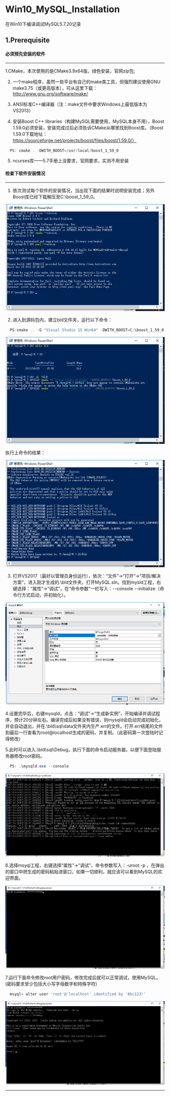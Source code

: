 # Win10_MySQL_Installation

在Win10下编译调试MySQL5.7.20记录

## 1.Prerequisite

#### 必须预先安装的软件

***

1.CMake，本次使用的是CMake3.9x64版，绿色安装，官网zip包;

2. 一个make程序，虽然一些平台有自己的make类工具，但强烈建议使用GNU make3.75（或更高版本），可从这里下载：http://www.gnu.org/software/make/

3. ANSI标准C++编译器（注：make文件中要求Windows上最低版本为VS2013）

4. 安装Boost C++ libraries（构建MySQL需要使用，MySQL本身不用），Boost 1.59.0必须安装，安装完成过后必须告诉CMake从哪里找到Boost库。（Boost 1.59.0下载地址：https://sourceforge.net/projects/boost/files/boost/1.59.0/）
```PowerShell
  PS: cmake . -DWITH_BOOST=/usr/local/boost_1_59_0
```
5. ncurses库——5.7手册上没要求，官网要求，实测不用安装

#### 检查下软件安装情况

***

1. 依次测试每个软件的安装情况，当出现下面的结果时说明安装完成；另外Boost库已经下载解压至C:\boost_1_59_0。

![安装图片](https://github.com/inCeit/Win10_MySQL_Installation/blob/master/pictures/%E5%BE%AE%E4%BF%A1%E6%88%AA%E5%9B%BE_20171020150907.png)

2. 进入到源码包内，建立bld文件夹，运行以下命令：
```PowerShell
  PS:cmake .. -G "Visual Studio 15 Win64" -DWITH_BOOST=C:\boost_1_59_0
```
![安装图片](https://github.com/inCeit/Win10_MySQL_Installation/blob/master/pictures/%E5%BE%AE%E4%BF%A1%E6%88%AA%E5%9B%BE_20171020151049.png)

执行上命令的结果：

![安装图片](https://github.com/inCeit/Win10_MySQL_Installation/blob/master/pictures/%E5%BE%AE%E4%BF%A1%E6%88%AA%E5%9B%BE_20171020151348.png)

3. 打开VS2017（最好以管理员身份运行），依次：“文件”->“打开”->“项目/解决方案”，进入刚才生成的.\bld文件夹，打开MySQL.sln。找到mysld工程，右键选择：“属性”->“调试”，在“命令参数”一栏写入：--console --initialize（命令行方式启动，并初始化）。

![安装图片](https://github.com/inCeit/Win10_MySQL_Installation/blob/master/pictures/%E5%BE%AE%E4%BF%A1%E6%88%AA%E5%9B%BE_20171020151724.png)

4.设置完毕后，右键mysqld，点击：“调试”->“生成新实例”，开始编译并调试程序，预计20分钟左右。编译完成后如果没有错误，则mysqld会启动完成初始化，并会自动退出，并在.\bld\sql\data文件夹内生产.err的文件。打开.err结尾的文件到最后一行查看为root@localhost生成的密码，并复制。（此密码第一次登陆时记得修改）

5.此时可以进入.\bld\sql\Debug，执行下面的命令启动服务器，以便下面登陆服务器修改root密码。

```PowerShell
  PS: .\mysqld.exe --console
```
![安装图片](https://github.com/inCeit/Win10_MySQL_Installation/blob/master/pictures/%E5%BE%AE%E4%BF%A1%E6%88%AA%E5%9B%BE_20171020153850.png)

6.选择msyql工程，右键选择“属性”->“调试”，命令参数写入：-uroot -p ，在弹出的窗口中把生成的密码粘贴进窗口，如果一切顺利，就应该可以看到MySQL的欢迎界面。

![安装图片](https://github.com/inCeit/Win10_MySQL_Installation/blob/master/pictures/QQ%E6%88%AA%E5%9B%BE20171020211238.png)

7.运行下面命令修改root用户密码，修改完成后就可以正常调试，使用MySQL。(密码要求至少包括大小写字母数字和特殊字符)

```PowerShell
  msyql> alter user 'root'@'localhost' identified by 'Abc123!'
```

![欢迎画面](https://github.com/inCeit/Win10_MySQL_Installation/blob/master/pictures/QQ%E6%88%AA%E5%9B%BE20171020211422.png)

***
